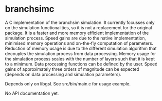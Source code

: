 # branchsimc
A C implementation of the branchsim simulation. It currently focusses only on the simulation functionalities, so it is not a replacement for the original package. It is a faster and more memory efficient implementation of the simulation process. Speed gains are due to the native implementation, minimised memory operations and on-the-fly computation of parameters. Reduction of memory usage is due to the different simulation algorithm that decouples the simulation process from data processing. Memory usage for the simulation process scales with the number of layers such that it is kept to a minimum. Data processing functions can be defined by the user. Speed gains of approximately three orders of magnitude can be expected (depends on data processing and simulation parameters).

Depends only on libgsl. See src/bin/main.c for usage example.

No API documentation yet.
